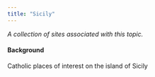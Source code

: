 ```yaml
---
title: "Sicily"
---
```



*A collection of sites associated with this topic.*

#### Background

Catholic places of interest on the island of Sicily


